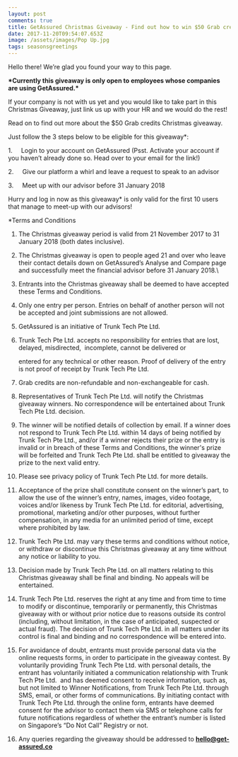 ```yaml
---
layout: post
comments: true
title: GetAssured Christmas Giveaway - Find out how to win $50 Grab credits from us!
date: 2017-11-20T09:54:07.653Z
image: /assets/images/Pop Up.jpg
tags: seasonsgreetings
---
```

Hello there! We’re glad you found your way to this page.

**\*Currently this giveaway is only open to employees whose companies are using GetAssured.\***

If your company is not with us yet and you would like to take part in this Christmas Giveaway, just link us up with your HR and we would do the rest!

Read on to find out more about the $50 Grab credits Christmas giveaway.

Just follow the 3 steps below to be eligible for this giveaway\*:

1\.     Login to your account on GetAssured (Psst. Activate your account if you haven’t already done so. Head over to your email for the link!)

2\.     Give our platform a whirl and leave a request to speak to an advisor

3\.     Meet up with our advisor before 31 January 2018

Hurry and log in now as this giveaway\* is only valid for the first 10 users that manage to meet-up with our advisors!

\*Terms and Conditions

 1. The Christmas giveaway period is valid from 21 November 2017 to 31 January 2018 (both dates inclusive).
 2. The Christmas giveaway is open to people aged 21 and over who leave their contact details down on GetAssured’s Analyse and Compare page and successfully meet the financial advisor before 31 January 2018.\\
 3. Entrants into the Christmas giveaway shall be deemed to have accepted these Terms and Conditions.
 4. Only one entry per person. Entries on behalf of another person will not be accepted and joint submissions are not allowed.
 5. GetAssured is an initiative of Trunk Tech Pte Ltd.
 6. Trunk Tech Pte Ltd. accepts no responsibility for entries that are lost, delayed, misdirected,  incomplete, cannot be delivered or

    entered for any technical or other reason. Proof of delivery of the entry is not proof of receipt by Trunk Tech Pte Ltd.
 7. Grab credits are non-refundable and non-exchangeable for cash.
 8. Representatives of Trunk Tech Pte Ltd. will notify the Christmas giveaway winners. No correspondence will be entertained about Trunk Tech Pte Ltd. decision.
 9. The winner will be notified details of collection by email. If a winner does not respond to Trunk Tech Pte Ltd. within 14 days of being notified by Trunk Tech Pte Ltd., and/or if a winner rejects their prize or the entry is invalid or in breach of these Terms and Conditions, the winner's prize will be forfeited and Trunk Tech Pte Ltd. shall be entitled to giveaway the prize to the next valid entry.
10. Please see privacy policy of Trunk Tech Pte Ltd. for more details.
11. Acceptance of the prize shall constitute consent on the winner’s part, to allow the use of the winner’s entry, names, images, video footage, voices and/or likeness by Trunk Tech Pte Ltd. for editorial, advertising, promotional, marketing and/or other purposes, without further compensation, in any media for an unlimited period of time, except where prohibited by law.
12. Trunk Tech Pte Ltd. may vary these terms and conditions without notice, or withdraw or discontinue this Christmas giveaway at any time without any notice or liability to you.
13. Decision made by Trunk Tech Pte Ltd. on all matters relating to this Christmas giveaway shall be final and binding. No appeals will be entertained.
14. Trunk Tech Pte Ltd. reserves the right at any time and from time to time to modify or discontinue, temporarily or permanently, this Christmas giveaway with or without prior notice due to reasons outside its control (including, without limitation, in the case of anticipated, suspected or actual fraud). The decision of Trunk Tech Pte Ltd. in all matters under its control is final and binding and no correspondence will be entered into.
15. For avoidance of doubt, entrants must provide personal data via the online requests forms, in order to participate in the giveaway contest. By voluntarily providing Trunk Tech Pte Ltd. with personal details, the entrant has voluntarily initiated a communication relationship with Trunk Tech Pte Ltd.  and has deemed consent to receive information, such as, but not limited to Winner Notifications, from Trunk Tech Pte Ltd. through SMS, email, or other forms of communications. By initiating contact with Trunk Tech Pte Ltd. through the online form, entrants have deemed consent for the advisor to contact them via SMS or telephone calls for future notifications regardless of whether the entrant’s number is listed on Singapore’s “Do Not Call” Registry or not.
16. Any queries regarding the giveaway should be addressed to **hello@get-assured.co**

